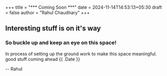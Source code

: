 +++
title = "*** Coming Soon ***"
date = 2024-11-14T14:53:13+05:30
draft = false
author = "Rahul Chaudhary"
+++

## Interesting stuff is on it's way

### So buckle up and keep an eye on this space!

In process of setting up the ground work to make this space meaningful. good stuff coming ahead {{ .Date }}

-- Rahul
